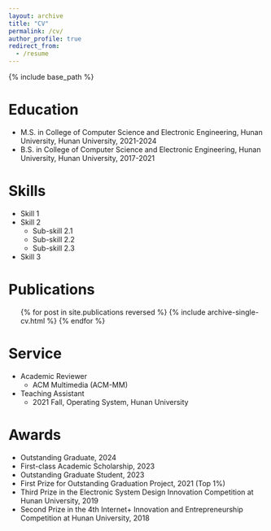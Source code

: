 ```yaml
---
layout: archive
title: "CV"
permalink: /cv/
author_profile: true
redirect_from:
  - /resume
---
```


{% include base_path %}

Education
======
* M.S. in College of Computer Science and Electronic Engineering, Hunan University, Hunan University, 2021-2024
* B.S. in College of Computer Science and Electronic Engineering, Hunan University, Hunan University, 2017-2021


  
Skills
======
* Skill 1
* Skill 2
  * Sub-skill 2.1
  * Sub-skill 2.2
  * Sub-skill 2.3
* Skill 3

Publications
======
  <ul>{% for post in site.publications reversed %}
    {% include archive-single-cv.html %}
  {% endfor %}</ul>
  

  
Service 
======
* Academic Reviewer
  * ACM Multimedia (ACM-MM)
* Teaching Assistant
  * 2021 Fall, Operating System, Hunan University


Awards 
======
* Outstanding Graduate, 2024
* First-class Academic Scholarship, 2023
* Outstanding Graduate Student, 2023
* First Prize for Outstanding Graduation Project, 2021 (Top 1%)
* Third Prize in the Electronic System Design Innovation Competition at Hunan University, 2019
* Second Prize in the 4th Internet+ Innovation and Entrepreneurship Competition at Hunan University, 2018
